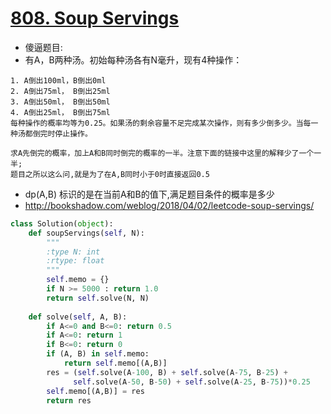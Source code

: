 # [808. Soup Servings](https://leetcode.com/problems/soup-servings/description/)
* 傻逼题目:
* 有A，B两种汤。初始每种汤各有N毫升，现有4种操作：

```
1. A倒出100ml，B倒出0ml
2. A倒出75ml， B倒出25ml
3. A倒出50ml， B倒出50ml
4. A倒出25ml， B倒出75ml
每种操作的概率均等为0.25。如果汤的剩余容量不足完成某次操作，则有多少倒多少。当每一种汤都倒完时停止操作。

求A先倒完的概率，加上A和B同时倒完的概率的一半。注意下面的链接中这里的解释少了一个一半;
题目之所以这么问,就是为了在A,B同时小于0时直接返回0.5
```

* dp(A,B) 标识的是在当前A和B的值下,满足题目条件的概率是多少
* http://bookshadow.com/weblog/2018/04/02/leetcode-soup-servings/


```python
class Solution(object):
    def soupServings(self, N):
        """
        :type N: int
        :rtype: float
        """
        self.memo = {}
        if N >= 5000 : return 1.0
        return self.solve(N, N)
    
    def solve(self, A, B):
        if A<=0 and B<=0: return 0.5
        if A<=0: return 1
        if B<=0: return 0
        if (A, B) in self.memo:
            return self.memo[(A,B)]
        res = (self.solve(A-100, B) + self.solve(A-75, B-25) +
              self.solve(A-50, B-50) + self.solve(A-25, B-75))*0.25
        self.memo[(A,B)] = res
        return res
```

